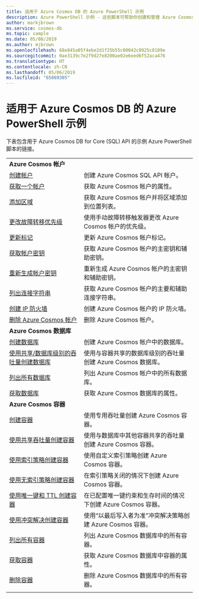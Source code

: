 ```yaml
---
title: 适用于 Azure Cosmos DB 的 Azure PowerShell 示例
description: Azure PowerShell 示例 - 这些脚本可帮助你创建和管理 Azure Cosmos DB 帐户。
author: markjbrown
ms.service: cosmos-db
ms.topic: sample
ms.date: 05/08/2019
ms.author: mjbrown
ms.openlocfilehash: 68e845a05f4ebe2d1f25b55c00042c8925c8109e
ms.sourcegitcommit: 0ae3139c7e2f9d27e8200ae02e6eed6f52aca476
ms.translationtype: HT
ms.contentlocale: zh-CN
ms.lasthandoff: 05/06/2019
ms.locfileid: "65069305"
---
```

# <a name="azure-powershell-samples-for-azure-cosmos-db"></a>适用于 Azure Cosmos DB 的 Azure PowerShell 示例

下表包含用于 Azure Cosmos DB for Core (SQL) API 的示例 Azure PowerShell 脚本的链接。

| |  |
|---|---|
|**Azure Cosmos 帐户**||
|[创建帐户](scripts/powershell/sql/ps-account-create.md?toc=%2fpowershell%2fmodule%2ftoc.json)| 创建 Azure Cosmos SQL API 帐户。 |
|[获取一个帐户](scripts/powershell/sql/ps-account-get.md?toc=%2fpowershell%2fmodule%2ftoc.json)| 获取 Azure Cosmos 帐户的属性。 |
|[添加区域](scripts/powershell/sql/ps-account-update.md?toc=%2fpowershell%2fmodule%2ftoc.json)| 获取 Azure Cosmos 帐户并将区域添加到位置列表。 |
|[更改故障转移优先级](scripts/powershell/sql/ps-account-failover-priority-update.md?toc=%2fpowershell%2fmodule%2ftoc.json)| 使用手动故障转移触发器更改 Azure Cosmos 帐户的优先级。 |
|[更新标记](scripts/powershell/sql/ps-account-tags-update.md?toc=%2fpowershell%2fmodule%2ftoc.json)| 更新 Azure Cosmos 帐户标记。 |
|[获取帐户密钥](scripts/powershell/sql/ps-account-key-get.md?toc=%2fpowershell%2fmodule%2ftoc.json)| 获取 Azure Cosmos 帐户的主密钥和辅助密钥。 |
|[重新生成帐户密钥](scripts/powershell/sql/ps-account-key-regenerate.md?toc=%2fpowershell%2fmodule%2ftoc.json)| 重新生成 Azure Cosmos 帐户的主密钥和辅助密钥。 |
|[列出连接字符串](scripts/powershell/sql/ps-account-connection-string-get.md?toc=%2fpowershell%2fmodule%2ftoc.json)| 获取 Azure Cosmos 帐户的主要和辅助连接字符串。 |
|[创建 IP 防火墙](scripts/powershell/sql/ps-account-firewall-create.md?toc=%2fpowershell%2fmodule%2ftoc.json)| 创建 Azure Cosmos 帐户的 IP 防火墙。 |
|[删除 Azure Cosmos 帐户](scripts/powershell/sql/ps-account-delete.md?toc=%2fpowershell%2fmodule%2ftoc.json)| 删除 Azure Cosmos 帐户。 |
|**Azure Cosmos 数据库**||
| [创建数据库](scripts/powershell/sql/ps-database-create.md?toc=%2fpowershell%2fmodule%2ftoc.json) | 创建 Azure Cosmos 帐户中的数据库。|
| [使用共享/数据库级别的吞吐量创建数据库](scripts/powershell/sql/ps-database-create-shared.md?toc=%2fpowershell%2fmodule%2ftoc.json) | 使用与容器共享的数据库级别的吞吐量创建 Azure Cosmos 数据库。|
| [列出所有数据库](scripts/powershell/sql/ps-database-list.md?toc=%2fpowershell%2fmodule%2ftoc.json) | 列出 Azure Cosmos 帐户中的所有数据库。|
| [获取数据库](scripts/powershell/sql/ps-database-get.md?toc=%2fpowershell%2fmodule%2ftoc.json) | 获取 Azure Cosmos 数据库的属性。|
|**Azure Cosmos 容器**||
| [创建容器](scripts/powershell/sql/ps-container-create.md?toc=%2fpowershell%2fmodule%2ftoc.json) | 使用专用吞吐量创建 Azure Cosmos 容器。|
| [使用共享吞吐量创建容器](scripts/powershell/sql/ps-container-create-shared.md?toc=%2fpowershell%2fmodule%2ftoc.json) | 使用与数据库中其他容器共享的吞吐量创建 Azure Cosmos 容器。|
| [使用索引策略创建容器](scripts/powershell/sql/ps-container-create-index-custom.md?toc=%2fpowershell%2fmodule%2ftoc.json) | 使用自定义索引策略创建 Azure Cosmos 容器。|
| [使用无索引策略创建容器](scripts/powershell/sql/ps-container-create-index-none.md?toc=%2fpowershell%2fmodule%2ftoc.json) | 在索引策略关闭的情况下创建 Azure Cosmos 容器。|
| [使用唯一键和 TTL 创建容器](scripts/powershell/sql/ps-container-create-unique-key-ttl.md?toc=%2fpowershell%2fmodule%2ftoc.json) | 在已配置唯一键约束和生存时间的情况下创建 Azure Cosmos 容器。|
| [使用冲突解决创建容器](scripts/powershell/sql/ps-container-create-conflict-policy.md?toc=%2fpowershell%2fmodule%2ftoc.json) | 使用“以最后写入者为准”冲突解决策略创建 Azure Cosmos 容器。|
| [列出所有容器](scripts/powershell/sql/ps-container-list.md?toc=%2fpowershell%2fmodule%2ftoc.json) | 列出 Azure Cosmos 数据库中的所有容器。|
| [获取容器](scripts/powershell/sql/ps-container-get.md?toc=%2fpowershell%2fmodule%2ftoc.json) | 获取 Azure Cosmos 数据库中容器的属性。|
| [删除容器](scripts/powershell/sql/ps-container-delete.md?toc=%2fpowershell%2fmodule%2ftoc.json) | 删除 Azure Cosmos 数据库中的所有容器。|
|||
